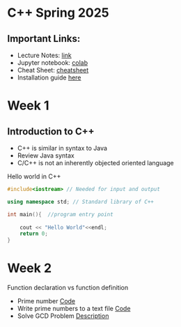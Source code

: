 # C++ Spring 2025

## Important Links:
- Lecture Notes: [link](https://oldwestburyedu-my.sharepoint.com/:w:/g/personal/khalefam_oldwestbury_edu/EWSSURsZT9NGiYqhXCi_-j0BLAt0PIeUXrHbNTbdwf8Q9Q?e=Ihysl6)
- Jupyter notebook: [colab](https://colab.research.google.com/drive/1PxkFF249xs9OPQSL7hrwfsYBxzevtbxg)
- Cheat Sheet: [cheatsheet](/cheatsheet.md)
- Installation guide [here](/install.md)


# Week 1

## Introduction to C++
- C++ is similar in syntax to Java
- Review Java syntax
- C/C++ is not an inherently objected oriented language


Hello world in C++

```c++
#include<iostream> // Needed for input and output

using namespace std; // Standard library of C++

int main(){  //program entry point
    
    cout << "Hello World"<<endl;
    return 0;
}
```
    
# Week 2  

Function declaration vs function definition

-  Prime number [Code](codesnippets/prime.cpp)
-  Write prime numbers to a text file [Code](codesnippets/textfile.cpp)
-  Solve GCD Problem [Description](problems/p2.html)
  

